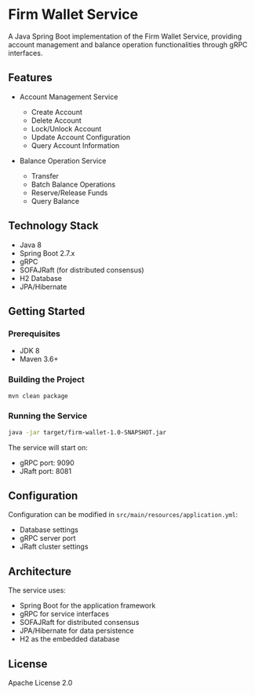 # Firm Wallet Service

A Java Spring Boot implementation of the Firm Wallet Service, providing account management and balance operation functionalities through gRPC interfaces.

## Features

- Account Management Service
  - Create Account
  - Delete Account
  - Lock/Unlock Account
  - Update Account Configuration
  - Query Account Information

- Balance Operation Service
  - Transfer
  - Batch Balance Operations
  - Reserve/Release Funds
  - Query Balance

## Technology Stack

- Java 8
- Spring Boot 2.7.x
- gRPC
- SOFAJRaft (for distributed consensus)
- H2 Database
- JPA/Hibernate

## Getting Started

### Prerequisites

- JDK 8
- Maven 3.6+

### Building the Project

```bash
mvn clean package
```

### Running the Service

```bash
java -jar target/firm-wallet-1.0-SNAPSHOT.jar
```

The service will start on:
- gRPC port: 9090
- JRaft port: 8081

## Configuration

Configuration can be modified in `src/main/resources/application.yml`:

- Database settings
- gRPC server port
- JRaft cluster settings

## Architecture

The service uses:
- Spring Boot for the application framework
- gRPC for service interfaces
- SOFAJRaft for distributed consensus
- JPA/Hibernate for data persistence
- H2 as the embedded database

## License

Apache License 2.0
